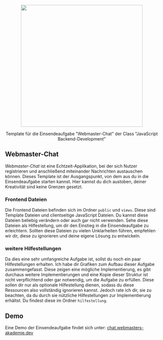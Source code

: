 <p align="center"><a href="https://www.webmasters-fernakademie.de"><img src="https://www.webmasters-fernakademie.de/images/wfa_img/logo-wfa.png?1571290125" width="400"></a></p>
<p align="center">
Template für die Einsendeaufgabe "Webmaster-Chat" der Class "JavaScript Backend-Development"
</p>

## Webmaster-Chat
*Webmaster-Chat* ist eine Echtzeit-Applikation, bei der sich Nutzer registrieren und anschließend miteinander Nachrichten austauschen können. Dieses Template ist der Ausgangspunkt, von dem aus du in die Einsendeaufgabe starten kannst. Hier kannst du dich austoben, deiner Kreativität sind keine Grenzen gesetzt.

### Frontend Dateien

Die Frontend Dateien befinden sich im Ordner `public` und `views`. Diese sind Template Dateien und clientseitige JavaScript Dateien. Du kannst diese Dateien beliebig verändern oder auch gar nicht verwenden. Sehe diese Dateien als Hilfestellung, um dir den Einstieg in die Einsendeaufgabe zu erleichtern. Sollten diese Dateien zu vielen Unklarheiten führen, empfehlen wir dir, diese zu ignorieren und deine eigene Lösung zu entwickeln.

### weitere Hilfestellungen

Da dies eine sehr umfangreiche Aufgabe ist, sollst du noch ein paar Hilfestellungen erhalten. Ich habe dir Grafiken zum Aufbau dieser Aufgabe zusammengefasst. Diese zeigen eine mögliche Implementierung, es gibt durchaus weitere Implementierungen und eine Kopie dieser Struktur ist nicht verpflichtend oder gar notwendig, um die Aufgabe zu erfüllen. Diese sollen dir nur als optionale Hilfestellung dienen, sodass du diese Ressourcen also vollständig ignorieren kannst. Jedoch rate ich dir, sie zu beachten, da du durch sie nützliche Hilfestellungen zur Implementierung erhältst. Du findest diese im Ordner `hilfestellung`.

## Demo

Eine Demo der Einsendeaufgabe findet sich unter: <a href="https://chat.webmasters-akademie.dev" target="_blank">chat.webmasters-akademie.dev</a>
